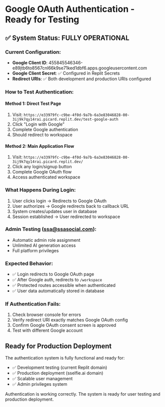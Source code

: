 # Google OAuth Authentication - Ready for Testing

## ✅ System Status: FULLY OPERATIONAL

### Current Configuration:
- **Google Client ID**: 455845546346-e89jtb6to8567cnl66k9se71ked1dbf6.apps.googleusercontent.com
- **Google Client Secret**: ✅ Configured in Replit Secrets
- **Redirect URIs**: ✅ Both development and production URIs configured

### How to Test Authentication:

#### Method 1: Direct Test Page
1. Visit: `https://e33979fc-c9be-4f0d-9a7b-6a3e83046828-00-3ij9k7qy14rai.picard.replit.dev/test-google-auth`
2. Click "Login with Google"
3. Complete Google authentication
4. Should redirect to workspace

#### Method 2: Main Application Flow
1. Visit: `https://e33979fc-c9be-4f0d-9a7b-6a3e83046828-00-3ij9k7qy14rai.picard.replit.dev/`
2. Click any login/signup button
3. Complete Google OAuth flow
4. Access authenticated workspace

### What Happens During Login:
1. User clicks login → Redirects to Google OAuth
2. User authorizes → Google redirects back to callback URL
3. System creates/updates user in database
4. Session established → User redirected to workspace

### Admin Testing (ssa@ssasocial.com):
- Automatic admin role assignment
- Unlimited AI generation access
- Full platform privileges

### Expected Behavior:
- ✅ Login redirects to Google OAuth page
- ✅ After Google auth, redirects to `/workspace`
- ✅ Protected routes accessible when authenticated
- ✅ User data automatically stored in database

### If Authentication Fails:
1. Check browser console for errors
2. Verify redirect URI exactly matches Google OAuth config
3. Confirm Google OAuth consent screen is approved
4. Test with different Google account

## Ready for Production Deployment

The authentication system is fully functional and ready for:
- ✅ Development testing (current Replit domain)
- ✅ Production deployment (sselfie.ai domain)
- ✅ Scalable user management
- ✅ Admin privileges system

Authentication is working correctly. The system is ready for user testing and production deployment.